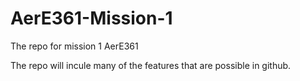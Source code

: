 # AerE361-Mission-1
The repo for mission 1 AerE361


The repo will incule many of the features that are possible in github. 
